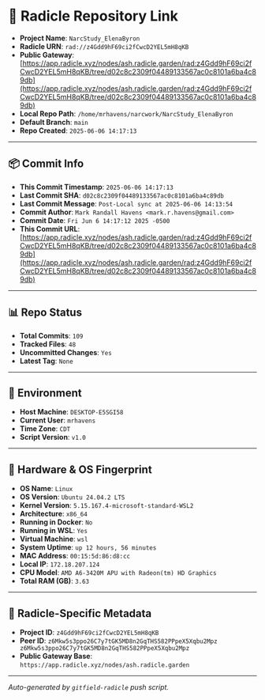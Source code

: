 # 🔗 Radicle Repository Link

- **Project Name**: `NarcStudy_ElenaByron`
- **Radicle URN**: `rad://z4Gdd9hF69ci2fCwcD2YEL5mH8qKB`
- **Public Gateway**: [https://app.radicle.xyz/nodes/ash.radicle.garden/rad:z4Gdd9hF69ci2fCwcD2YEL5mH8qKB/tree/d02c8c2309f04489133567ac0c8101a6ba4c89db](https://app.radicle.xyz/nodes/ash.radicle.garden/rad:z4Gdd9hF69ci2fCwcD2YEL5mH8qKB/tree/d02c8c2309f04489133567ac0c8101a6ba4c89db)
- **Local Repo Path**: `/home/mrhavens/narcwork/NarcStudy_ElenaByron`
- **Default Branch**: `main`
- **Repo Created**: `2025-06-06 14:17:13`

---

## 📦 Commit Info

- **This Commit Timestamp**: `2025-06-06 14:17:13`
- **Last Commit SHA**: `d02c8c2309f04489133567ac0c8101a6ba4c89db`
- **Last Commit Message**: `Post-Local sync at 2025-06-06 14:13:54`
- **Commit Author**: `Mark Randall Havens <mark.r.havens@gmail.com>`
- **Commit Date**: `Fri Jun 6 14:17:12 2025 -0500`
- **This Commit URL**: [https://app.radicle.xyz/nodes/ash.radicle.garden/rad:z4Gdd9hF69ci2fCwcD2YEL5mH8qKB/tree/d02c8c2309f04489133567ac0c8101a6ba4c89db](https://app.radicle.xyz/nodes/ash.radicle.garden/rad:z4Gdd9hF69ci2fCwcD2YEL5mH8qKB/tree/d02c8c2309f04489133567ac0c8101a6ba4c89db)

---

## 📊 Repo Status

- **Total Commits**: `109`
- **Tracked Files**: `48`
- **Uncommitted Changes**: `Yes`
- **Latest Tag**: `None`

---

## 🧭 Environment

- **Host Machine**: `DESKTOP-E5SGI58`
- **Current User**: `mrhavens`
- **Time Zone**: `CDT`
- **Script Version**: `v1.0`

---

## 🧬 Hardware & OS Fingerprint

- **OS Name**: `Linux`
- **OS Version**: `Ubuntu 24.04.2 LTS`
- **Kernel Version**: `5.15.167.4-microsoft-standard-WSL2`
- **Architecture**: `x86_64`
- **Running in Docker**: `No`
- **Running in WSL**: `Yes`
- **Virtual Machine**: `wsl`
- **System Uptime**: `up 12 hours, 56 minutes`
- **MAC Address**: `00:15:5d:86:d8:cc`
- **Local IP**: `172.18.207.124`
- **CPU Model**: `AMD A6-3420M APU with Radeon(tm) HD Graphics`
- **Total RAM (GB)**: `3.63`

---

## 🌱 Radicle-Specific Metadata

- **Project ID**: `z4Gdd9hF69ci2fCwcD2YEL5mH8qKB`
- **Peer ID**: `z6Mkw5s3ppo26C7y7tGK5MD8n2GqTHS582PPpeX5Xqbu2Mpz
z6Mkw5s3ppo26C7y7tGK5MD8n2GqTHS582PPpeX5Xqbu2Mpz`
- **Public Gateway Base**: `https://app.radicle.xyz/nodes/ash.radicle.garden`

---

_Auto-generated by `gitfield-radicle` push script._
